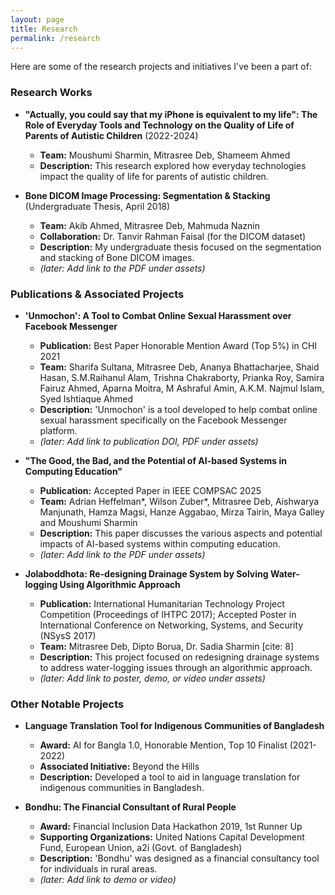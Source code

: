 ```yaml
---
layout: page
title: Research
permalink: /research
---
```


Here are some of the research projects and initiatives I've been a part of:

### Research Works

* **"Actually, you could say that my iPhone is equivalent to my life": The Role of Everyday Tools and Technology on the Quality of Life of Parents of Autistic Children** (2022-2024) 
    * **Team:** Moushumi Sharmin, Mitrasree Deb, Shameem Ahmed 
    * **Description:** This research explored how everyday technologies impact the quality of life for parents of autistic children.

* **Bone DICOM Image Processing: Segmentation & Stacking** (Undergraduate Thesis, April 2018) 
    * **Team:** Akib Ahmed, Mitrasree Deb, Mahmuda Naznin 
    * **Collaboration:** Dr. Tanvir Rahman Faisal (for the DICOM dataset) 
    * **Description:** My undergraduate thesis focused on the segmentation and stacking of Bone DICOM images.
    * *(later: Add link to the PDF under assets)*

### Publications & Associated Projects

* **'Unmochon': A Tool to Combat Online Sexual Harassment over Facebook Messenger** 
    * **Publication:** Best Paper Honorable Mention Award (Top 5%) in CHI 2021 
    * **Team:** Sharifa Sultana, Mitrasree Deb, Ananya Bhattacharjee, Shaid Hasan, S.M.Raihanul Alam, Trishna Chakraborty, Prianka Roy, Samira Fairuz Ahmed, Aparna Moitra, M Ashraful Amin, A.K.M. Najmul Islam, Syed Ishtiaque Ahmed 
    * **Description:** 'Unmochon' is a tool developed to help combat online sexual harassment specifically on the Facebook Messenger platform.
    * *(later: Add link to publication DOI, PDF under assets)*

* **"The Good, the Bad, and the Potential of AI-based Systems in Computing Education"** 
    * **Publication:** Accepted Paper in IEEE COMPSAC 2025 
    * **Team:** Adrian Heffelman*, Wilson Zuber*, Mitrasree Deb, Aishwarya Manjunath, Hamza Magsi, Hanze Aggabao, Mirza Tairin, Maya Galley and Moushumi Sharmin 
    * **Description:** This paper discusses the various aspects and potential impacts of AI-based systems within computing education.
    * *(later: Add link to the PDF under assets)*

* **Jolaboddhota: Re-designing Drainage System by Solving Water-logging Using Algorithmic Approach** 
    * **Publication:** International Humanitarian Technology Project Competition (Proceedings of IHTPC 2017); Accepted Poster in International Conference on Networking, Systems, and Security (NSysS 2017) 
    * **Team:** Mitrasree Deb, Dipto Borua, Dr. Sadia Sharmin [cite: 8]
    * **Description:** This project focused on redesigning drainage systems to address water-logging issues through an algorithmic approach.
    * *(later: Add link to poster, demo, or video under assets)*

### Other Notable Projects

* **Language Translation Tool for Indigenous Communities of Bangladesh**
    * **Award:** AI for Bangla 1.0, Honorable Mention, Top 10 Finalist (2021-2022) 
    * **Associated Initiative:** Beyond the Hills 
    * **Description:** Developed a tool to aid in language translation for indigenous communities in Bangladesh.

* **Bondhu: The Financial Consultant of Rural People**
    * **Award:** Financial Inclusion Data Hackathon 2019, 1st Runner Up 
    * **Supporting Organizations:** United Nations Capital Development Fund, European Union, a2i (Govt. of Bangladesh) 
    * **Description:** 'Bondhu' was designed as a financial consultancy tool for individuals in rural areas.
    * *(later: Add link to demo or video)*
